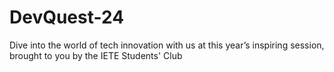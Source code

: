 # DevQuest-24
Dive into the world of tech innovation with us at this year’s inspiring session, brought to you by the IETE Students' Club
